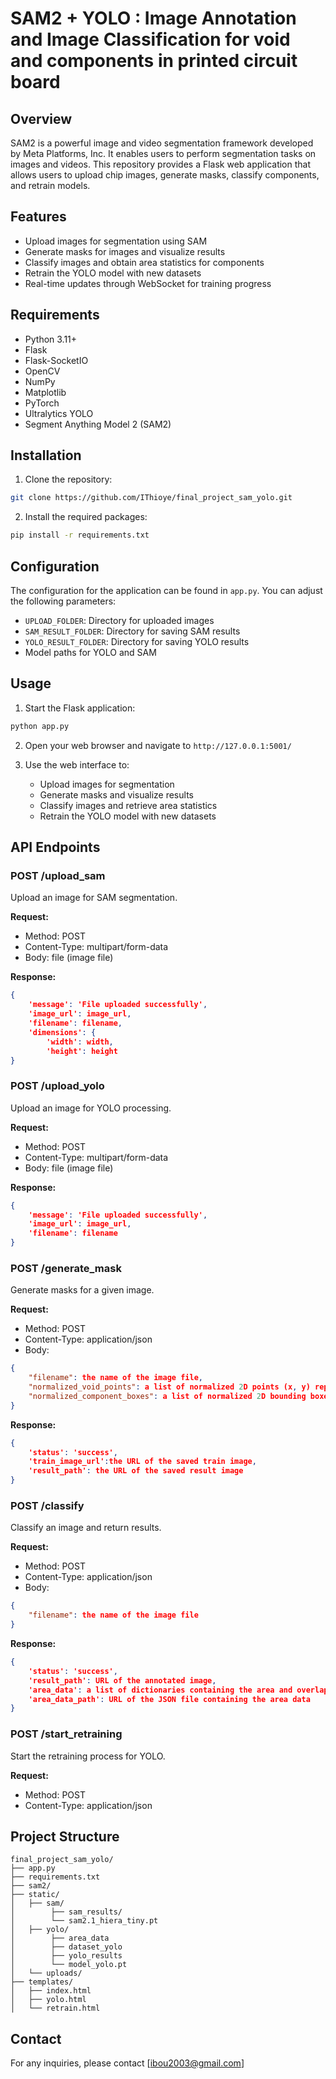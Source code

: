 # SAM2 + YOLO : Image Annotation and Image Classification for void and components in printed circuit board

## Overview
SAM2 is a powerful image and video segmentation framework developed by Meta Platforms, Inc. It enables users to perform segmentation tasks on images and videos. This repository provides a Flask web application that allows users to upload chip images, generate masks, classify components, and retrain models.

## Features
- Upload images for segmentation using SAM
- Generate masks for images and visualize results
- Classify images and obtain area statistics for components
- Retrain the YOLO model with new datasets
- Real-time updates through WebSocket for training progress

## Requirements
- Python 3.11+
- Flask
- Flask-SocketIO
- OpenCV
- NumPy
- Matplotlib
- PyTorch
- Ultralytics YOLO
- Segment Anything Model 2 (SAM2)

## Installation

1. Clone the repository:
```bash
git clone https://github.com/IThioye/final_project_sam_yolo.git
```

2. Install the required packages:
```bash
pip install -r requirements.txt
```

## Configuration
The configuration for the application can be found in `app.py`. You can adjust the following parameters:
- `UPLOAD_FOLDER`: Directory for uploaded images
- `SAM_RESULT_FOLDER`: Directory for saving SAM results
- `YOLO_RESULT_FOLDER`: Directory for saving YOLO results
- Model paths for YOLO and SAM


## Usage

1. Start the Flask application:
```bash
python app.py
```

2. Open your web browser and navigate to `http://127.0.0.1:5001/`

3. Use the web interface to:
   - Upload images for segmentation
   - Generate masks and visualize results
   - Classify images and retrieve area statistics
   - Retrain the YOLO model with new datasets


## API Endpoints

### POST /upload_sam
Upload an image for SAM segmentation.

**Request:**
- Method: POST
- Content-Type: multipart/form-data
- Body: file (image file)

**Response:**
```json
{
    'message': 'File uploaded successfully',
    'image_url': image_url,
    'filename': filename,
    'dimensions': {
        'width': width,
        'height': height
}
```

### POST /upload_yolo
Upload an image for YOLO processing.

**Request:**
- Method: POST
- Content-Type: multipart/form-data
- Body: file (image file)

**Response:**
```json
{
    'message': 'File uploaded successfully',
    'image_url': image_url,
    'filename': filename
}
```

### POST /generate_mask
Generate masks for a given image.

**Request:**
- Method: POST
- Content-Type: application/json
- Body:
```json
{
    "filename": the name of the image file,
    "normalized_void_points": a list of normalized 2D points (x, y) representing the voids,
    "normalized_component_boxes": a list of normalized 2D bounding boxes (x, y, w, h) representing the components
}
```

**Response:**
```json
{
    'status': 'success',
    'train_image_url':the URL of the saved train image,
    'result_path': the URL of the saved result image
}
```

### POST /classify
Classify an image and return results.

**Request:**
- Method: POST
- Content-Type: application/json
- Body:
```json
{
    "filename": the name of the image file
}
```

**Response:**
```json
{
    'status': 'success',
    'result_path': URL of the annotated image,
    'area_data': a list of dictionaries containing the area and overlap statistics for each component,
    'area_data_path': URL of the JSON file containing the area data
}
```

### POST /start_retraining
Start the retraining process for YOLO.

**Request:**
- Method: POST
- Content-Type: application/json


## Project Structure
```
final_project_sam_yolo/
├── app.py
├── requirements.txt
├── sam2/
├── static/
│   ├── sam/
│        ├── sam_results/
│        └── sam2.1_hiera_tiny.pt
│   ├── yolo/
│        ├── area_data
│        ├── dataset_yolo
│        ├── yolo_results
│        └── model_yolo.pt
│   └── uploads/
├── templates/
│   ├── index.html
│   ├── yolo.html
│   └── retrain.html

```

## Contact
For any inquiries, please contact [ibou2003@gmail.com]
